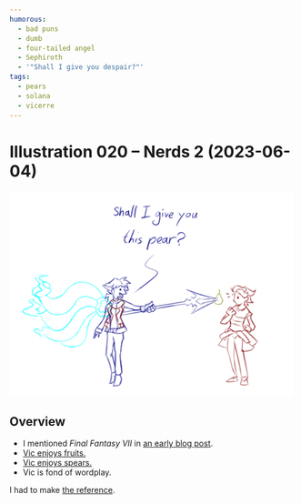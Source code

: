 ```yaml
---
humorous:
  - bad puns
  - dumb
  - four-tailed angel
  - Sephiroth
  - '"Shall I give you despair?"'
tags:
  - pears
  - solana
  - vicerre
---
```


# Illustration 020 – Nerds 2 (2023-06-04)

<img src="assets/2023-06-04_image-068.png">

## Overview

- I mentioned _Final Fantasy VII_ in [an early blog post](../2022-h2/2022-07-24_vignette-001_pop-culture.md).
- [Vic enjoys fruits.](../2022-h2/2022-11-25_elucidation-015_diet.md)
- [Vic enjoys spears.](../2023-q1/2023-02-20_illustration-016_bident.md)
- Vic is fond of wordplay.

I had to make [the reference](https://knowyourmeme.com/photos/851260).
